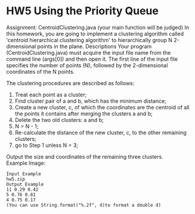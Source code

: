 # HW5 Using the Priority Queue
Assignment: CentroidClustering.java (your main function will be judged)
In this homework, you are going to implement a clustering algorithm called 'centroid hierarchical clustering algorithm' to hierarchically group N 2-dimensional points in the plane.
Descriptions
Your program (CentroidClustering.java) must acquire the input file name from the command line (args[0]) and then open it. The first line of the input file specifies the number of points (N), followed by the 2-dimensional coordinates of the N points.

The clustering procedures are described as follows:
1. Treat each point as a cluster;
2. Find cluster pair of a and b, which has the minimum distance;
3. Create a new cluster, c, of which the coordinates are the centroid of all the points it contains after merging the clusters a and b;
4. Delete the two old clusters: a and b;
5. N = N - 1;
6. Re-calculate the distance of the new cluster, c, to the other remaining clusters;
7. go to Step 1 unless N = 3;  

Output the size and coordinates of the remaining three clusters.  
Example Image:

```
Input Example
hw5.zip
Output Example
11 0.29 0.42 
5 0.76 0.81 
4 0.75 0.17 
(You can use String.format("%.2f", d)to format a double d)
```